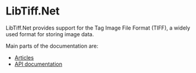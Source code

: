 LibTiff.Net
===========

LibTiff.Net provides support for the Tag Image File Format (TIFF), a widely used format for storing image data.

Main parts of the documentation are:
- [Articles](~/articles/welcome.html)
- [API documentation](~/api/BitMiracle.LibTiff.Classic.html)


